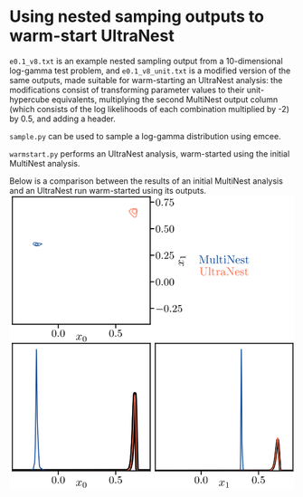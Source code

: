 # Using nested samping outputs to warm-start UltraNest
`e0.1_v8.txt` is an example nested sampling output from a 10-dimensional log-gamma test problem, and `e0.1_v8_unit.txt` is a modified version of the same outputs,
made suitable for warm-starting an UltraNest analysis: the modifications consist of transforming parameter values to their unit-hypercube equivalents, multiplying 
the second MultiNest output column (which consists of the log likelihoods of each combination multiplied by -2) by 0.5, and adding a header. 

`sample.py` can be used to sample a log-gamma distribution using emcee.

`warmstart.py` performs an UltraNest analysis, warm-started using the initial MultiNest analysis. 

Below is a comparison between the results of an initial MultiNest analysis and an UltraNest run warm-started using its outputs.
![warm-staring](ultracheck.png)
